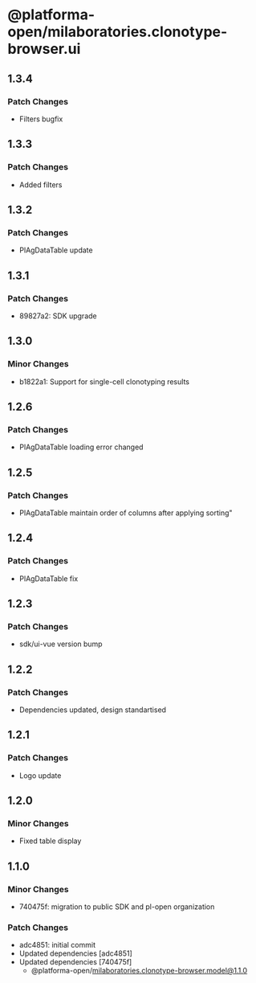 # @platforma-open/milaboratories.clonotype-browser.ui

## 1.3.4

### Patch Changes

- Filters bugfix

## 1.3.3

### Patch Changes

- Added filters

## 1.3.2

### Patch Changes

- PlAgDataTable update

## 1.3.1

### Patch Changes

- 89827a2: SDK upgrade

## 1.3.0

### Minor Changes

- b1822a1: Support for single-cell clonotyping results

## 1.2.6

### Patch Changes

- PlAgDataTable loading error changed

## 1.2.5

### Patch Changes

- PlAgDataTable maintain order of columns after applying sorting"

## 1.2.4

### Patch Changes

- PlAgDataTable fix

## 1.2.3

### Patch Changes

- sdk/ui-vue version bump

## 1.2.2

### Patch Changes

- Dependencies updated, design standartised

## 1.2.1

### Patch Changes

- Logo update

## 1.2.0

### Minor Changes

- Fixed table display

## 1.1.0

### Minor Changes

- 740475f: migration to public SDK and pl-open organization

### Patch Changes

- adc4851: initial commit
- Updated dependencies [adc4851]
- Updated dependencies [740475f]
  - @platforma-open/milaboratories.clonotype-browser.model@1.1.0
